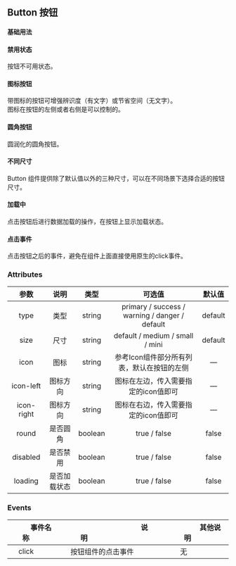 ## Button 按钮
#### 基础用法

<base-code>

<template slot="display">

<button-exam1></button-exam1>

</template>

<template>

```vue
<m-button>默认按钮</m-button>
<m-button type="warning">warning按钮</m-button>
<m-button type="danger">danger按钮</m-button>
<m-button type="primary">primary按钮</m-button>
<m-button type="success">success按钮</m-button>
```

</template>

</base-code>




#### 禁用状态

按钮不可用状态。

<base-code>

<template slot="display">

<button-exam2></button-exam2>

</template>

<template>

```vue
<m-button disabled>默认按钮</m-button>
<m-button disabled type="warning">warning按钮</m-button>
<m-button disabled type="danger">danger按钮</m-button>
<m-button disabled type="primary">primary按钮</m-button>
<m-button disabled type="success">success按钮</m-button>
```

</template>

</base-code>




#### 图标按钮

 带图标的按钮可增强辨识度（有文字）或节省空间（无文字）。 <br/>
 图标在按钮的左侧或者右侧是可以控制的。

 <base-code>

 <template slot="display">

 <button-exam3></button-exam3>

 </template>

 <template>

 ```vue
 <m-button icon="loading">默认</m-button>
 <m-button type="primary" icon="info"></m-button>
 <m-button type="warning" icon="star">警告</m-button>
 <m-button type="danger" icon="bell">危险</m-button>
 <m-button type="success" icon="success">成功</m-button>
 ```

 </template>

 </base-code>







#### 圆角按钮

圆润化的圆角按钮。

<base-code>

<template slot="display">

<button-exam4></button-exam4>

</template>

<template>

```vue
<m-button round>默认圆角</m-button>
<m-button type="warning" round>警告圆角</m-button>
<m-button type="danger" round>危险圆角</m-button>
<m-button type="primary" round>默认圆角</m-button>
<m-button type="success" round>成功圆角</m-button>
```

</template>

</base-code>







#### 不同尺寸

 Button 组件提供除了默认值以外的三种尺寸，可以在不同场景下选择合适的按钮尺寸。

<base-code>
  <template slot="display">

  <button-exam5></button-exam5>

  </template>

  <template>
  

  ```vue
 <m-button type="primary">默认按钮</m-button>
 <m-button type="primary" round>默认按钮</m-button>
 <m-button type="primary" size="medium">中型按钮</m-button>
 <m-button type="primary" size="medium" round>中型按钮</m-button>
 <m-button type="primary" size="small" round>小型按钮</m-button>
 <m-button type="primary" size="small">小型按钮</m-button>
 <m-button type="primary" size="mini" round>超小</m-button>
 <m-button type="primary" size="mini">超小</m-button>
  ```

  </template>
</base-code>


#### 加载中
点击按钮后进行数据加载的操作，在按钮上显示加载状态。

<base-code>
  <template slot="display">

  <button-exam7></button-exam7>

  </template>

  <template>
  

  ```vue
 <m-button type="primary" icon="sync" loading>默认按钮</m-button>
  ```

  </template>
</base-code>



#### 点击事件

点击按钮之后的事件，避免在组件上面直接使用原生的click事件。

<base-code>

<template slot="display">

<button-exam6></button-exam6>

</template>

<template>

```vue
<m-button type="primary" @click="handleClick">默认按钮</m-button>
```

</template>


</base-code>




### Attributes

| 参数                         | 说明 | 类型   | 可选值                                         | 默认值  |
| :--------------------------: | :--: | :----: | :--------------------------------------------: | :-----: |
|type | 类型 | string | primary / success / warning / danger / default | default |
| size | 尺寸 | string | default / medium / small / mini | default |
| icon | 图标 | string | 参考Icon组件部分所有列表，默认在按钮的左侧 | — |
| icon-left | 图标方向 | string | 图标在左边，传入需要指定的icon值即可 | — |
| icon-right | 图标方向 | string | 图标在右边，传入需要指定的icon值即可 | — |
| round | 是否圆角 | boolean | true / false | false |
| disabled | 是否禁用 | boolean | true / false | false |
| loading | 是否加载状态 | boolean | true / false | false |

### Events

| &nbsp;&nbsp;&nbsp;&nbsp;&nbsp;&nbsp;&nbsp;&nbsp;事件名称&nbsp;&nbsp;&nbsp;&nbsp;&nbsp;&nbsp;&nbsp;&nbsp; | &nbsp;&nbsp;&nbsp;&nbsp;&nbsp;&nbsp;&nbsp;&nbsp;&nbsp;&nbsp;&nbsp;&nbsp;&nbsp;&nbsp;&nbsp;&nbsp;&nbsp;&nbsp;&nbsp;&nbsp;&nbsp;&nbsp;&nbsp;&nbsp;&nbsp;&nbsp;&nbsp;&nbsp;&nbsp;&nbsp;&nbsp;&nbsp;说明&nbsp;&nbsp;&nbsp;&nbsp;&nbsp;&nbsp;&nbsp;&nbsp;&nbsp;&nbsp;&nbsp;&nbsp;&nbsp;&nbsp;&nbsp;&nbsp;&nbsp;&nbsp;&nbsp;&nbsp;&nbsp;&nbsp;&nbsp;&nbsp;&nbsp;&nbsp;&nbsp;&nbsp;&nbsp;&nbsp;&nbsp;&nbsp;           | &nbsp;&nbsp;&nbsp;&nbsp;&nbsp;&nbsp;&nbsp;&nbsp;&nbsp;&nbsp;&nbsp;&nbsp;其他说明&nbsp;&nbsp;&nbsp;&nbsp;&nbsp;&nbsp;&nbsp;&nbsp;&nbsp;&nbsp;&nbsp;&nbsp; |
| -------- | -------------- | -------- |
| &nbsp;&nbsp;&nbsp;&nbsp;click&nbsp;&nbsp;&nbsp;&nbsp;    | &nbsp;&nbsp;&nbsp;&nbsp;按钮组件的点击事件&nbsp;&nbsp;&nbsp;&nbsp; | &nbsp;&nbsp;&nbsp;&nbsp;无&nbsp;&nbsp;&nbsp;&nbsp;       |
